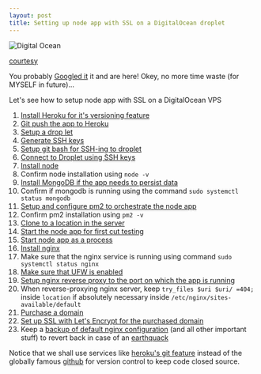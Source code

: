 ```yaml
---
layout: post
title: Setting up node app with SSL on a DigitalOcean droplet
---
```


![Digital Ocean](https://media.licdn.com/mpr/mpr/AAEAAQAAAAAAAAJOAAAAJGMzZjVlNjM4LWI0ZTctNGY2YS1hOWFlLWI2YTRmMzNhN2U3Ng.png)

[courtesy](https://www.linkedin.com/pulse/five-reasons-why-developers-love-digitalocean-janakiram-msv/)

You probably [Googled it](https://www.google.com/search?q=Setting+up+node+app+with+SSL+on+a+DigitalOcean+droplet) it and are here!
Okey, no more time waste (for MYSELF in future)...

Let's see how to setup node app with SSL on a DigitalOcean VPS

1. [Install Heroku for it's versioning feature](https://devcenter.heroku.com/articles/heroku-cli#debian-ubuntu)
2. [Git push the app to Heroku](https://devcenter.heroku.com/articles/git#deploying-code)
3. [Setup a drop let](https://www.digitalocean.com/community/tutorials/how-to-create-your-first-digitalocean-droplet)
4. [Generate SSH keys](https://confluence.atlassian.com/bitbucketserver/creating-ssh-keys-776639788.html)
5. [Setup git bash for SSH-ing to droplet](http://guides.beanstalkapp.com/version-control/git-on-windows.html)	
6. [Connect to Droplet using SSH keys](https://www.digitalocean.com/community/tutorials/how-to-connect-to-your-droplet-with-ssh)
7. [Install node](https://www.digitalocean.com/community/tutorials/how-to-install-node-js-on-ubuntu-16-04)
8. Confirm node installation using `node -v`
9. [Install MongoDB if the app needs to persist data](https://www.digitalocean.com/community/tutorials/how-to-install-mongodb-on-ubuntu-16-04)
10. Confirm if mongodb is running using the command `sudo systemctl status mongodb`
11. [Setup and configure pm2 to orchestrate the node app](https://www.digitalocean.com/community/tutorials/how-to-use-pm2-to-setup-a-node-js-production-environment-on-an-ubuntu-vps)
12. Confirm pm2 installation using `pm2 -v`
13. [Clone to a location in the server](https://devcenter.heroku.com/articles/git-clone-heroku-app)
14. [Start the node app for first cut testing](https://docs.npmjs.com/cli/start)
15. [Start node app as a process](http://pm2.keymetrics.io/docs/usage/quick-start/#usage)
16. [Install nginx](https://www.digitalocean.com/community/tutorials/how-to-install-nginx-on-ubuntu-16-04)
17. Make sure that the nginx service is running using command `sudo systemctl status nginx`
18. [Make sure that UFW is enabled](https://ubuntuforums.org/showthread.php?t=1514714)
19. [Setup nginx reverse proxy to the port on which the app is running](https://www.digitalocean.com/community/tutorials/how-to-set-up-a-node-js-application-for-production-on-ubuntu-16-04#set-up-nginx-as-a-reverse-proxy-server)
20. When reverse-proxying nginx server, keep `try_files $uri $uri/ =404;` inside `location` if absolutely necessary inside `/etc/nginx/sites-available/default`
21. [Purchase a domain](https://in.godaddy.com/domains)
22. [Set up SSL with Let's Encrypt for the purchased domain](https://www.digitalocean.com/community/tutorials/how-to-secure-nginx-with-let-s-encrypt-on-ubuntu-16-04)
23. Keep a [backup of default nginx configuration](https://gist.github.com/xameeramir/a5cb675fb6a6a64098365e89a239541d) (and all other important stuff) to revert back in case of an [earthquack](http://www.n1ads.com/data-recovery/pics/raid-server-data-recovery-services.jpg)

Notice that we shall use services like [heroku's git feature](https://devcenter.heroku.com/articles/git) instead of the globally famous [github](https://github.com/) for version control to keep code closed source.
